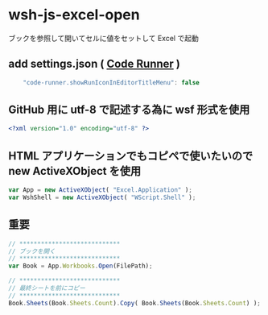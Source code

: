 # wsh-js-excel-open
ブックを参照して開いてセルに値をセットして Excel で起動
## add settings.json ( [Code Runner](https://github.com/formulahendry/vscode-code-runner) )
```javascript
    "code-runner.showRunIconInEditorTitleMenu": false
```
## GitHub 用に utf-8 で記述する為に wsf 形式を使用
```xml
<?xml version="1.0" encoding="utf-8" ?>
```
## HTML アプリケーションでもコピペで使いたいので new ActiveXObject を使用
```javascript
var App = new ActiveXObject( "Excel.Application" );
var WshShell = new ActiveXObject( "WScript.Shell" );
```
## 重要
```javascript
// ****************************
// ブックを開く
// ****************************
var Book = App.Workbooks.Open(FilePath);

// ****************************
// 最終シートを前にコピー
// ****************************
Book.Sheets(Book.Sheets.Count).Copy( Book.Sheets(Book.Sheets.Count) );
```
